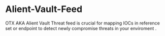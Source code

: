 # Alient-Vault-Feed
OTX AKA Alient Vault Threat feed is crucial for mapping IOCs in reference set or endpoint to detect newly compromise threats in your enviroment .  
